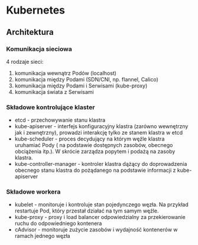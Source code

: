 # Kubernetes

## Architektura

### Komunikacja sieciowa

4 rodzaje sieci:
1. komunikacja wewnątrz Podów (localhost)
2. komunikacja między Podami (SDN/CNI, np. flannel, Calico)
3. komunikacja między Podami i Serwisami (kube-proxy)
4. komunikacja świata z Serwisami


### Składowe kontrolujące klaster
- etcd - przechowywanie stanu klastra
- kube-apiserver - interfejs konfiguracyjny klastra (zarówno wewnętrzny jak i 
  zewnętrzny), prowadzi interakcję tylko ze stanem klastra w etcd
- kube-scheduler - proces decydujący na którym węźle klastra uruhamiać Pody (
  na podstawie dostępnych zasobów, obecnego obciążenia itp.).
  W skrócie zarządza popytem i podażą na zasoby klastra.
- kube-controller-manager - kontroler klastra dążący do doprowadzenia 
  obecnego stanu klastra do pożądanego na podstawie informacji z kube-apiserver

### Składowe workera
- kubelet - monitoruje i kontroluje stan pojedynczego węzła. Na przykład
  restartuje Pod, który przestał działać na tym samym węźle.
- kube-proxy - proxy i load balancer odpowiedzialny za przekierowanie ruchu do
  odpowiedniego kontenera
- cAdvisor - monitoruje zużycie zasobów i wydajność kontenerów w ramach jednego
  węzła
